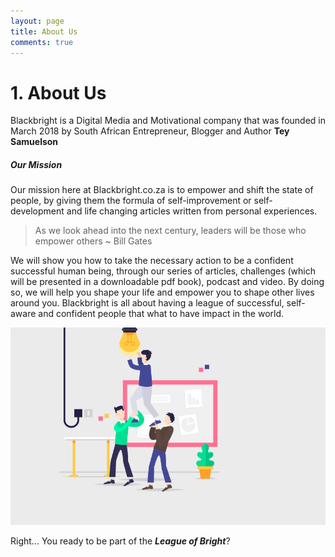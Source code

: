 ```yaml
---
layout: page
title: About Us
comments: true
---
```

# 1. About Us

Blackbright is a Digital Media and Motivational company that was founded in March 2018 by South African Entrepreneur, Blogger and Author **Tey Samuelson**

##### Our Mission

Our mission here at Blackbright.co.za is to empower and shift the state of people, by giving them the formula of self-improvement or self-development and life changing articles written from personal experiences.

> As we look ahead into the next century, leaders will be those who empower others ~ Bill Gates 

We will show you how to take the necessary action to be a confident successful human being, through our series of articles, challenges (which will be presented in a downloadable pdf book), podcast and video.
By doing so, we will <a>help you shape your life</a> and empower you to shape other lives around you. Blackbright is all about having a league of successful, self-aware and confident people that what to have impact in the world.

![Blackbright About Us Photo](assets/images/landing.png)

Right... You ready to be part of the ***League of Bright***?
